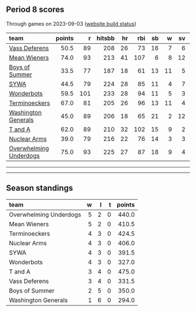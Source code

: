 

## Period 8 scores

Through games on 2023-09-03 ([website build status](https://github.com/brian-bot/pl-site/actions))


|team                   | points|   r| hitsbb| hr| rbi| sb|  w| sv|  so|   era|  whip|
|:----------------------|------:|---:|------:|--:|---:|--:|--:|--:|---:|-----:|-----:|
|[Vass Deferens](./vassdeferens)|   50.5|  89|    208| 26|  73| 16|  7|  6| 123| 3.907| 1.380|
|[Mean Wieners](./meanwieners)|   74.0|  93|    213| 41| 107|  6|  8| 12| 125| 3.525| 1.061|
|[Boys of Summer](./boysofsummer)|   33.5|  77|    187| 18|  61| 13| 11|  5| 120| 4.693| 1.364|
|[SYWA](./sywa)         |   44.5|  79|    224| 28|  85| 11|  4|  7| 122| 5.077| 1.376|
|[Wonderbots](./wonderbots)|   59.5| 101|    233| 28|  94| 11|  5|  3| 138| 5.373| 1.328|
|[Terminoeckers](./terminoeckers)|   67.0|  81|    205| 26|  96| 13| 11|  4| 139| 3.180| 1.008|
|[Washington Generals](./washingtongenerals)|   45.0|  89|    206| 18|  65| 21|  2| 12|  84| 4.500| 1.341|
|[T and A](./tanda)     |   62.0|  89|    210| 32| 102| 15|  9|  2| 133| 3.936| 1.343|
|[Nuclear Arms](./nucleararms)|   39.0|  79|    216| 22|  76| 14|  3|  3|  78| 4.569| 1.200|
|[Overwhelming Underdogs](./overwhelmingunderdogs)|   75.0|  93|    225| 27|  87| 18|  9|  4| 133| 3.456| 1.168|

* * *
* * *

## Season standings


|team                   |  w|  l|  t| points|
|:----------------------|--:|--:|--:|------:|
|Overwhelming Underdogs |  5|  2|  0|  440.0|
|Mean Wieners           |  5|  2|  0|  410.5|
|Terminoeckers          |  4|  3|  0|  424.5|
|Nuclear Arms           |  4|  3|  0|  406.0|
|SYWA                   |  4|  3|  0|  391.5|
|Wonderbots             |  4|  3|  0|  327.0|
|T and A                |  3|  4|  0|  475.0|
|Vass Deferens          |  3|  4|  0|  331.5|
|Boys of Summer         |  2|  5|  0|  350.0|
|Washington Generals    |  1|  6|  0|  294.0|


